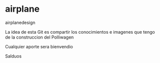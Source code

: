 # airplane
airplanedesign

La idea de esta Git es compartir los conocimientos e imagenes que tengo de la construccion del Polliwagen

Cualquier aporte sera bienvendio

Salduos



